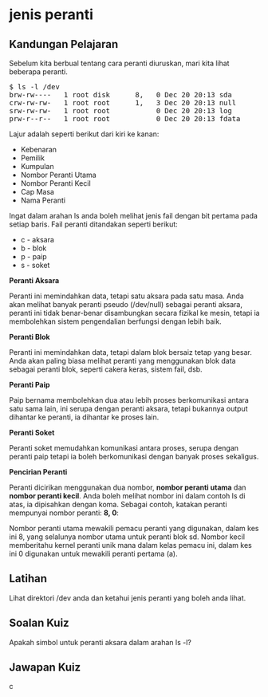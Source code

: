 # jenis peranti

## Kandungan Pelajaran

Sebelum kita berbual tentang cara peranti diuruskan, mari kita lihat beberapa peranti.

<pre>$ ls -l /dev
brw-rw----   1 root disk      8,   0 Dec 20 20:13 sda
crw-rw-rw-   1 root root      1,   3 Dec 20 20:13 null
srw-rw-rw-   1 root root           0 Dec 20 20:13 log
prw-r--r--   1 root root           0 Dec 20 20:13 fdata
</pre>

Lajur adalah seperti berikut dari kiri ke kanan:

<ul>
<li>Kebenaran</li>
<li>Pemilik</li>
<li>Kumpulan</li>
<li>Nombor Peranti Utama</li>
<li>Nombor Peranti Kecil</li>
<li>Cap Masa</li>
<li>Nama Peranti</li>
</ul>

Ingat dalam arahan ls anda boleh melihat jenis fail dengan bit pertama pada setiap baris. Fail peranti ditandakan seperti berikut:

<ul>
<li>c - aksara</li>
<li>b - blok</li>
<li>p - paip</li>
<li>s - soket</li>
</ul>

<b>Peranti Aksara</b>

Peranti ini memindahkan data, tetapi satu aksara pada satu masa. Anda akan melihat banyak peranti pseudo (/dev/null) sebagai peranti aksara, peranti ini tidak benar-benar disambungkan secara fizikal ke mesin, tetapi ia membolehkan sistem pengendalian berfungsi dengan lebih baik.

<b>Peranti Blok</b>

Peranti ini memindahkan data, tetapi dalam blok bersaiz tetap yang besar. Anda akan paling biasa melihat peranti yang menggunakan blok data sebagai peranti blok, seperti cakera keras, sistem fail, dsb.

<b>Peranti Paip</b>

Paip bernama membolehkan dua atau lebih proses berkomunikasi antara satu sama lain, ini serupa dengan peranti aksara, tetapi bukannya output dihantar ke peranti, ia dihantar ke proses lain.

<b>Peranti Soket</b>

Peranti soket memudahkan komunikasi antara proses, serupa dengan peranti paip tetapi ia boleh berkomunikasi dengan banyak proses sekaligus.

<b>Pencirian Peranti</b>

Peranti dicirikan menggunakan dua nombor, <b>nombor peranti utama</b> dan <b>nombor peranti kecil</b>. Anda boleh melihat nombor ini dalam contoh ls di atas, ia dipisahkan dengan koma. Sebagai contoh, katakan peranti mempunyai nombor peranti: <b>8, 0</b>:

Nombor peranti utama mewakili pemacu peranti yang digunakan, dalam kes ini 8, yang selalunya nombor utama untuk peranti blok sd. Nombor kecil memberitahu kernel peranti unik mana dalam kelas pemacu ini, dalam kes ini 0 digunakan untuk mewakili peranti pertama (a).

## Latihan

Lihat direktori /dev anda dan ketahui jenis peranti yang boleh anda lihat.

## Soalan Kuiz

Apakah simbol untuk peranti aksara dalam arahan ls -l?

## Jawapan Kuiz

c